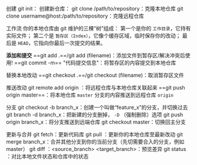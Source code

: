 
创建
git init： 创建新仓库：
git clone /path/to/repository：克隆本地仓库
git clone username@host:/path/to/repository：克隆远程仓库

工作流
你的本地仓库由 git 维护的三棵“树”组成：
第一个是你的 `工作目录`，它持有实际文件；
第二个是 `暂存区（Index）`，它像个缓存区域，临时保存你的改动；
最后是 `HEAD`，它指向你最后一次提交的结果。

**添加和提交**
==git add .==/git add (filename)：添加文件到暂存区/解决冲突后使用!
==git commit -m== "代码提交信息"：将暂存区的内容提交到本地仓库

替换本地改动
==git checkout .==/git checkout (filename)：取消暂存区文件

推送改动
git remote add origin <Your Github URL>：将远程仓库与本地仓库关联起来
==git push origin master==：将本地仓库 `master` 分支的内容推送到远程仓库 `origin`

分支
git checkout -b branch_x：创建一个叫做“feature_x”的分支，并切换过去
git branch -d branch_x：把新建的分支删掉， `-D` （强制删除）选项
git push origin branch_x：将分支推送到远端仓库
git checkout master：切换回主分支

更新与合并
git fetch：更新代码库
git pull ：更新你的本地仓库至最新改动
git merge branch_x：合并其他分支到你的当前分支（先切需要合入的分支，例如 master）
git diff ：<source_branch> <target_branch>：预览差异
git status ：对比本地文件状态和仓库中的状态





